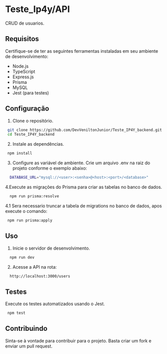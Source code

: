 # Teste_Ip4y/API

CRUD de usuarios.

## Requisitos

Certifique-se de ter as seguintes ferramentas instaladas em seu ambiente de desenvolvimento:

- Node.js
- TypeScript
- Express.js
- Prisma
- MySQL
- Jest (para testes)

## Configuração

1. Clone o repositório.

  ```bash
   git clone https://github.com/DevVeniltonJunior/Teste_IP4Y_backend.git
   cd Teste_IP4Y_backend
  ```

2. Instale as dependências.

  ```bash
   npm install
  ```

3. Configure as variável de ambiente. Crie um arquivo .env na raiz do projeto conforme o exemplo abaixo:

 ```bash
   DATABASE_URL="mysql://<user>:<senha>@<host>:<port>/<database>"
  ```

4.Execute as migrações do Prisma para criar as tabelas no banco de dados.

  ```bash
    npm run prisma:resolve
  ```

  4.1 Sera necessario truncar a tabela de migrations no banco de dados, apos execute o comando:

   ```bash
    npm run prisma:apply
  ```

## Uso
  1. Inicie o servidor de desenvolvimento.

  ```bash
    npm run dev
  ```

  2. Acesse a API na rota: 

  ```bash
    http://localhost:3000/users
  ```

## Testes

  Execute os testes automatizados usando o Jest.
   ```bash
    npm test
  ```

## Contribuindo

  Sinta-se à vontade para contribuir para o projeto. Basta criar um fork e enviar um pull request.
